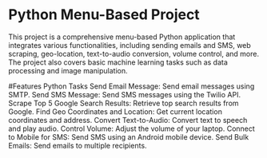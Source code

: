 # Python Menu-Based Project
This project is a comprehensive menu-based Python application that integrates various functionalities, including sending emails and SMS, web scraping, geo-location, text-to-audio conversion, volume control, and more. The project also covers basic machine learning tasks such as data processing and image manipulation.

#Features
Python Tasks
Send Email Message: Send email messages using SMTP.
Send SMS Message: Send SMS messages using the Twilio API.
Scrape Top 5 Google Search Results: Retrieve top search results from Google.
Find Geo Coordinates and Location: Get current location coordinates and address.
Convert Text-to-Audio: Convert text to speech and play audio.
Control Volume: Adjust the volume of your laptop.
Connect to Mobile for SMS: Send SMS using an Android mobile device.
Send Bulk Emails: Send emails to multiple recipients.
